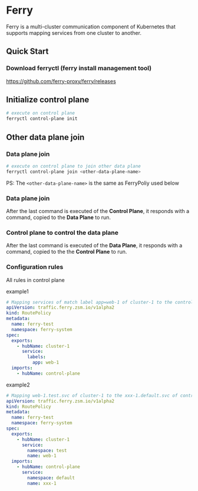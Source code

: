 # Ferry

Ferry is a multi-cluster communication component of Kubernetes that supports mapping services from one cluster to another.

## Quick Start

### Download ferryctl (ferry install management tool)

https://github.com/ferry-proxy/ferry/releases

## Initialize control plane

``` bash
# execute on control plane
ferryctl control-plane init
```

## Other data plane join

### Data plane join

``` bash
# execute on control plane to join other data plane
ferryctl control-plane join <other-data-plane-name>
```

PS: The `<other-data-plane-name>` is the same as FerryPoliy used below


### Data plane join

After the last command is executed of the **Control Plane**, it responds with a command, copied to the **Data Plane** to run.

### Control plane to control the data plane

After the last command is executed of the **Data Plane**, it responds with a command, copied to the the **Control Plane** to run.

### Configuration rules

All rules in control plane

example1
``` yaml
# Mapping services of match label app=web-1 of cluster-1 to the control-plane
apiVersion: traffic.ferry.zsm.io/v1alpha2
kind: RoutePolicy
metadata:
  name: ferry-test
  namespace: ferry-system
spec:
  exports:
    - hubName: cluster-1
      service:
        labels:
          app: web-1
  imports:
    - hubName: control-plane
```

example2
``` yaml
# Mapping web-1.test.svc of cluster-1 to the xxx-1.default.svc of control-plane
apiVersion: traffic.ferry.zsm.io/v1alpha2
kind: RoutePolicy
metadata:
  name: ferry-test
  namespace: ferry-system
spec:
  exports:
    - hubName: cluster-1
      service:
        namespace: test
        name: web-1
  imports:
    - hubName: control-plane
      service:
        namespace: default
        name: xxx-1
```



